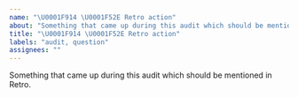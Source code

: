 ```yaml
---
name: "\U0001F914 \U0001F52E Retro action"
about: "Something that came up during this audit which should be mentioned in Retro."
title: "\U0001F914 \U0001F52E Retro action"
labels: "audit, question"
assignees: ""
---
```

Something that came up during this audit which should be mentioned in Retro.
